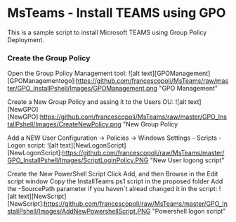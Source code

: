 # MsTeams - Install TEAMS using GPO

This is a sample script to install Microsoft TEAMS using Group Policy Deployment.


### Create the Group Policy

Open the Group Policy Management tool:
    ![alt text][GPOManagement]
    [GPOManagementogo]:https://github.com/francescopoli/MsTeams/raw/master/GPO_InstallPshell/Images/GPOManagement.png "GPO Management"

Create a New Group Policy and assing it to the Users OU:
    ![alt text][NewGPO]
    [NewGPO]:https://github.com/francescopoli/MsTeams/raw/master/GPO_InstallPshell/Images/CreateNewPolicy.png "New Group Policy

Add a NEW User Configuration -> Policies -> Windows Settings - Scripts - Logon script:
    ![alt text][NewLogonScript]
    [NewLogonScript]:https://github.com/francescopoli/raw/MsTeams/master/GPO_InstallPshell/Images/ScriptLoginPolicy.PNG "New User logong script"

Create the New PowerShell Script
Click Add, and then Browse in the Edit script window
Copy the InstallTeams.ps1 script in the proposed folder
Add the -SourcePath parameter if you haven`t alread changed it in the script:
    ![alt text][NewScript]
    [NewScript]:https://github.com/francescopoli/raw/MsTeams/master/GPO_InstallPshell/Images/AddNewPowershellScript.PNG "Powershell logon script"

